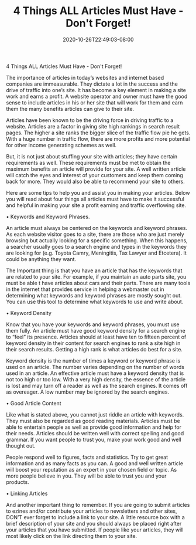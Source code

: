 ﻿---
title: "4 Things ALL Articles Must Have - Don't Forget!"
date: 2020-10-26T22:49:03-08:00
description: "Articles-Marketing Tips for Web Success"
featured_image: "/images/Articles-Marketing.jpg"
tags: ["Articles Marketing"]
---

4 Things ALL Articles Must Have - Don't Forget!


The importance of articles in today’s websites and internet based companies are immeasurable. They dictate a lot in the success and the drive of traffic into one’s site.   It has become a key element in making a site work and earns a profit. A website operator and owner must have the good sense to include articles in his or her site that will work for them and earn them the many benefits articles can give to their site.

Articles have been known to be the driving force in driving traffic to a website. Articles are a factor in giving site high rankings in search result pages. The higher a site ranks the bigger slice of the traffic flow pie he gets. With a huge number in traffic flow, there are more profits and more potential for other income generating schemes as well.

But, it is not just about stuffing your site with articles; they have certain requirements as well. These requirements must be met to obtain the maximum benefits an article will provide for your site. A well written article will catch the eyes and interest of your customers and keep them coming back for more.  They would also be able to recommend your site to others.

Here are some tips to help you and assist you in making your articles. Below you will read about four things all articles must have to make it successful and helpful in making your site a profit earning and traffic overflowing site. 

•	Keywords and Keyword Phrases. 

An article must always be centered on the keywords and keyword phrases. As each website visitor goes to a site, there are those who are just merely browsing but actually looking for a specific something. When this happens, a searcher usually goes to a search engine and types in the keywords they are looking for (e.g. Toyota Camry, Meningitis, Tax Lawyer and Etcetera). It could be anything they want.

The Important thing is that you have an article that has the keywords that are related to your site. For example, if you maintain an auto parts site, you must be able t have articles about cars and their parts.  There are many tools in the internet that provides service in helping a webmaster out in determining what keywords and keyword phrases are mostly sought out. You can use this tool to determine what keywords to use and write about.   

•	Keyword Density

Know that you have your keywords and keyword phrases, you must use them fully. An article must have good keyword density for a search engine to “feel” its presence. Articles should at least have ten to fifteen percent of keyword density in their content for search engines to rank a site high in their search results. Getting a high rank is what articles do best for a site. 

Keyword density is the number of times a keyword or keyword phrase is used on an article. The number varies depending on the number of words used in an article. An effective article must have a keyword density that is not too high or too low. With a very high density, the essence of the article is lost and may turn off a reader as well as the search engines. It comes off as overeager. A low number may be ignored by the search engines.

•	Good Article Content

Like what is stated above, you cannot just riddle an article with keywords. They must also be regarded as good reading materials. Articles must be able to entertain people as well as provide good information and help for their needs. Articles should be written well with correct spelling and good grammar. If you want people to trust you, make your work good and well thought out. 

People respond well to figures, facts and statistics. Try to get great information and as many facts as you can. A good and well written article will boost your reputation as an expert in your chosen field or topic. As more people believe in you. They will be able to trust you and your products. 

•	Linking Articles

And another important thing to remember. If you are going to submit articles to ezines and/or contribute your articles to newsletters and other sites, DON’T ever forget to include a link to your site. A little resource box with a brief description of your site and you should always be placed right after your articles that you have submitted. If people like your articles, they will most likely click on the link directing them to your site. 

